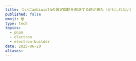 ```yaml
---
title: ついにambiwidthの設定問題を解決する時が来た（かもしれない）
published: false
emoji: 🗑️
type: tech
topics:
  - pnpm
  - electron
  - electron-builder
date: 2025-06-20
aliases:
---
```

